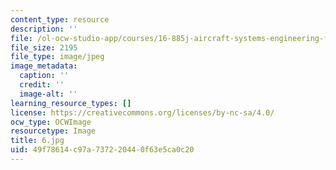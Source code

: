 ```yaml
---
content_type: resource
description: ''
file: /ol-ocw-studio-app/courses/16-885j-aircraft-systems-engineering-fall-2005/49f78614c97a737220440f63e5ca0c20_6.jpg
file_size: 2195
file_type: image/jpeg
image_metadata:
  caption: ''
  credit: ''
  image-alt: ''
learning_resource_types: []
license: https://creativecommons.org/licenses/by-nc-sa/4.0/
ocw_type: OCWImage
resourcetype: Image
title: 6.jpg
uid: 49f78614-c97a-7372-2044-0f63e5ca0c20
---
```

